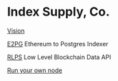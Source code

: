 # Index Supply, Co.

[Vision][1]


[E2PG][2] Ethereum to Postgres Indexer

[RLPS][3] Low Level Blockchain Data API

[Run your own node][4]

[1]: https://github.com/orgs/indexsupply/discussions/125
[2]: https://github.com/orgs/indexsupply/discussions/122
[3]: https://github.com/orgs/indexsupply/discussions/123
[4]: https://github.com/orgs/indexsupply/discussions/124
